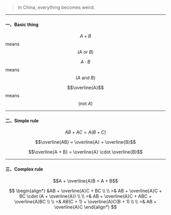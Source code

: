 > In China, everything becomes weird.

___

#### 一、Basic thing

$$A + B$$ means $$(A \text{ or } B)$$

$$A \cdot B$$ means $$(A \text{ and } B)$$

$$\overline{A}$$ means $$(\text{not } A)$$
___

#### 二、Simple rule

$$AB + AC = A(B + C)$$

$$\overline{AB} = \overline{A} + \overline{B}$$

$$\overline{A + B} = \overline{A} \cdot \overline{B}$$
___

#### 三、Complex rule

$$A + \overline{A}B = A + B$$

$$
\begin{align*}
&AB + \overline{A}C + BC
\\ \\
=& AB + \overline{A}C + BC \cdot (A + \overline{A})
\\ \\
=& AB + \overline{A}C + ABC + \overline{A}BC
\\ \\
=& AB(C + 1) + \overline{A}C(B + 1)
\\ \\
=& AB + \overline{A}C
\end{align*}
$$